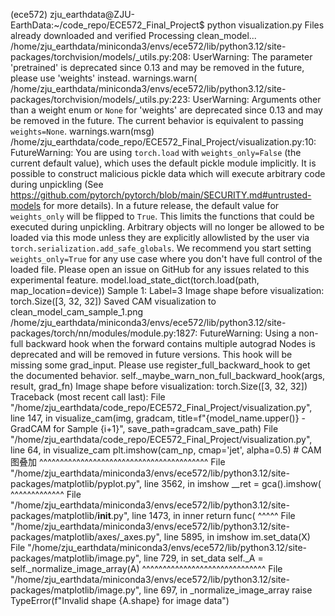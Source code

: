 (ece572) zju_earthdata@ZJU-EarthData:~/code_repo/ECE572_Final_Project$ python visualization.py 
Files already downloaded and verified
Processing clean_model...
/home/zju_earthdata/miniconda3/envs/ece572/lib/python3.12/site-packages/torchvision/models/_utils.py:208: UserWarning: The parameter 'pretrained' is deprecated since 0.13 and may be removed in the future, please use 'weights' instead.
  warnings.warn(
/home/zju_earthdata/miniconda3/envs/ece572/lib/python3.12/site-packages/torchvision/models/_utils.py:223: UserWarning: Arguments other than a weight enum or `None` for 'weights' are deprecated since 0.13 and may be removed in the future. The current behavior is equivalent to passing `weights=None`.
  warnings.warn(msg)
/home/zju_earthdata/code_repo/ECE572_Final_Project/visualization.py:10: FutureWarning: You are using `torch.load` with `weights_only=False` (the current default value), which uses the default pickle module implicitly. It is possible to construct malicious pickle data which will execute arbitrary code during unpickling (See https://github.com/pytorch/pytorch/blob/main/SECURITY.md#untrusted-models for more details). In a future release, the default value for `weights_only` will be flipped to `True`. This limits the functions that could be executed during unpickling. Arbitrary objects will no longer be allowed to be loaded via this mode unless they are explicitly allowlisted by the user via `torch.serialization.add_safe_globals`. We recommend you start setting `weights_only=True` for any use case where you don't have full control of the loaded file. Please open an issue on GitHub for any issues related to this experimental feature.
  model.load_state_dict(torch.load(path, map_location=device))
Sample 1: Label=3
Image shape before visualization: torch.Size([3, 32, 32])
Saved CAM visualization to clean_model_cam_sample_1.png
/home/zju_earthdata/miniconda3/envs/ece572/lib/python3.12/site-packages/torch/nn/modules/module.py:1827: FutureWarning: Using a non-full backward hook when the forward contains multiple autograd Nodes is deprecated and will be removed in future versions. This hook will be missing some grad_input. Please use register_full_backward_hook to get the documented behavior.
  self._maybe_warn_non_full_backward_hook(args, result, grad_fn)
Image shape before visualization: torch.Size([3, 32, 32])
Traceback (most recent call last):
  File "/home/zju_earthdata/code_repo/ECE572_Final_Project/visualization.py", line 147, in <module>
    visualize_cam(img, gradcam, title=f"{model_name.upper()} - GradCAM for Sample {i+1}", save_path=gradcam_save_path)
  File "/home/zju_earthdata/code_repo/ECE572_Final_Project/visualization.py", line 64, in visualize_cam
    plt.imshow(cam_np, cmap='jet', alpha=0.5)  # CAM 图叠加
    ^^^^^^^^^^^^^^^^^^^^^^^^^^^^^^^^^^^^^^^^^
  File "/home/zju_earthdata/miniconda3/envs/ece572/lib/python3.12/site-packages/matplotlib/pyplot.py", line 3562, in imshow
    __ret = gca().imshow(
            ^^^^^^^^^^^^^
  File "/home/zju_earthdata/miniconda3/envs/ece572/lib/python3.12/site-packages/matplotlib/__init__.py", line 1473, in inner
    return func(
           ^^^^^
  File "/home/zju_earthdata/miniconda3/envs/ece572/lib/python3.12/site-packages/matplotlib/axes/_axes.py", line 5895, in imshow
    im.set_data(X)
  File "/home/zju_earthdata/miniconda3/envs/ece572/lib/python3.12/site-packages/matplotlib/image.py", line 729, in set_data
    self._A = self._normalize_image_array(A)
              ^^^^^^^^^^^^^^^^^^^^^^^^^^^^^^
  File "/home/zju_earthdata/miniconda3/envs/ece572/lib/python3.12/site-packages/matplotlib/image.py", line 697, in _normalize_image_array
    raise TypeError(f"Invalid shape {A.shape} for image data")
